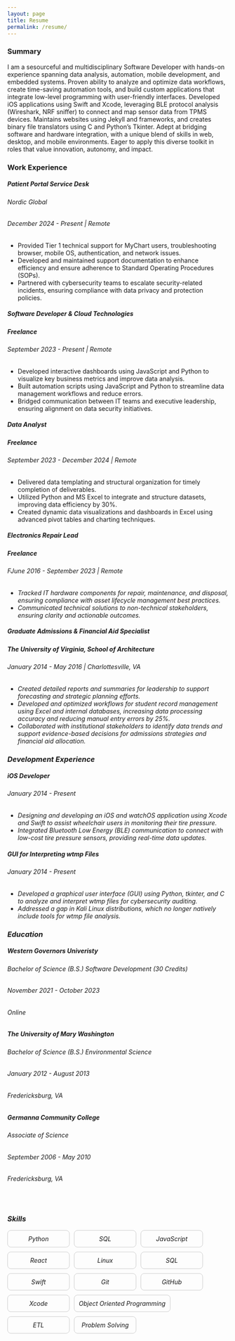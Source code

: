```yaml
---
layout: page
title: Resume
permalink: /resume/
---
```


### Summary

I am a sesourceful and multidisciplinary Software Developer with hands-on experience spanning data analysis, automation, mobile development, and embedded systems. Proven ability to analyze and optimize data workflows, create time-saving automation tools, and build custom applications that integrate low-level programming with user-friendly interfaces. Developed iOS applications using Swift and Xcode, leveraging BLE protocol analysis (Wireshark, NRF sniffer) to connect and map sensor data from TPMS devices. Maintains websites using Jekyll and frameworks, and creates binary file translators using C and Python’s Tkinter. Adept at bridging software and hardware integration, with a unique blend of skills in web, desktop, and mobile environments. Eager to apply this diverse toolkit in roles that value innovation, autonomy, and impact.

### Work Experience

##### Patient Portal Service Desk
###### Nordic Global
###### <em><time datetime="2024-12">December 2024</time> - Present | Remote</em>
<ul>
    <li>Provided Tier 1 technical support for MyChart users, troubleshooting browser, mobile OS, authentication, and network issues.</li>
    <li>Developed and maintained support documentation to enhance efficiency and ensure adherence to Standard Operating Procedures (SOPs).</li>
    <li>Partnered with cybersecurity teams to escalate security-related incidents, ensuring compliance with data privacy and protection policies.</li>
</ul>

##### Software Developer & Cloud Technologies
##### Freelance
###### <em><time datetime="2023-09">September 2023</time> - Present | Remote</em>

<ul>
    <li>Developed interactive dashboards using JavaScript and Python to visualize key business metrics and improve data analysis.</li>
    <li>Built automation scripts using JavaScript and Python to streamline data management workflows and reduce errors.</li>
    <li>Bridged communication between IT teams and executive leadership, ensuring alignment on data security initiatives.</li>
</ul>

##### Data Analyst
##### Freelance
###### <em><time datetime="2023-09">September 2023</time> - <time datetime="2024-12">December 2024</time> | Remote</em>
<ul>
    <li>Delivered data templating and structural organization for timely completion of deliverables.</li>
    <li>Utilized Python and MS Excel to integrate and structure datasets, improving data efficiency by 30%.</li>
    <li>Created dynamic data visualizations and dashboards in Excel using advanced pivot tables and charting techniques.</li>
</ul>

##### Electronics Repair Lead  
##### Freelance
###### <em>F<time datetime="2016-06">June 2016</time> - <time datetime="2023-09">September 2023</time> | Remote<em>                                                              
<ul>
    <li>Tracked IT hardware components for repair, maintenance, and disposal, ensuring compliance with asset lifecycle management best practices.</li>
    <li>Communicated technical solutions to non-technical stakeholders, ensuring clarity and actionable outcomes.</li>
</ul>

##### Graduate Admissions & Financial Aid Specialist   
##### The University of Virginia, School of Architecture
###### <em><time datetime="2014-01">January 2014</time> - <time datetime="2016-05">May 2016</time> | Charlottesville, VA<em>    
<ul>
    <li>Created detailed reports and summaries for leadership to support forecasting and strategic planning efforts.</li>
    <li>Developed and optimized workflows for student record management using Excel and internal databases, increasing data processing accuracy and reducing manual entry errors by 25%.</li>
    <li>Collaborated with institutional stakeholders to identify data trends and support evidence-based decisions for admissions strategies and financial aid allocation.</li>
</ul> 

### Development Experience
##### iOS Developer 
###### <em><time datetime="2023-09">January 2014</time> - Present
<ul>
    <li>Designing and developing an iOS and watchOS application using Xcode and Swift to assist wheelchair users in monitoring their tire pressure.</li>
    <li>Integrated Bluetooth Low Energy (BLE) communication to connect with low-cost tire pressure sensors, providing real-time data updates.</li>
</ul> 

##### GUI for Interpreting wtmp Files
###### <em><time datetime="2025-02">January 2014</time> - Present
<ul>
    <li>Developed a graphical user interface (GUI) using Python, tkinter, and C to analyze and interpret wtmp files for cybersecurity auditing. </li>
    <li>Addressed a gap in Kali Linux distributions, which no longer natively include tools for wtmp file analysis.</li>
</ul> 

### Education


##### Western Governors Univeristy
###### Bachelor of Science (B.S.) Software Development (30 Credits)
###### <em><time datetime="2021-11">November 2021</time> - <time datetime="2023-10">October 2023</time>
###### <em>Online</em>

##### The University of Mary Washington
###### Bachelor of Science (B.S.) Environmental Science
###### <em><time datetime="2012-01">January 2012</time> - <time datetime="2013-08">August 2013</time>
###### <em>Fredericksburg, VA</em>

##### Germanna Community College
###### Associate of Science
###### <em><time datetime="2006-09">September 2006</time> - <time datetime="2010-05">May 2010</time>
###### <em>Fredericksburg, VA</em>

<br>

### Skills

<div style="display: flex; flex-wrap: wrap; gap: 10px;">

  <div style="border: 1px solid #ccc; border-radius: 8px; padding: 10px; min-width: 120px; text-align: center;">
    Python
  </div>

  <div style="border: 1px solid #ccc; border-radius: 8px; padding: 10px; min-width: 120px; text-align: center;">
    SQL
  </div>

  <div style="border: 1px solid #ccc; border-radius: 8px; padding: 10px; min-width: 120px; text-align: center;">
    JavaScript
  </div>

 <div style="border: 1px solid #ccc; border-radius: 8px; padding: 10px;  min-width: 120px; text-align: center;">
    React
 </div>

  <div style="border: 1px solid #ccc; border-radius: 8px; padding: 10px; min-width: 120px; text-align: center;">
    Linux
  </div>

 <div style="border: 1px solid #ccc; border-radius: 8px; padding: 10px; min-width: 120px; text-align: center;">
    SQL
 </div>

 <div style="border: 1px solid #ccc; border-radius: 8px; padding: 10px; min-width: 120px; text-align: center;">
    Swift
 </div>

 <div style="border: 1px solid #ccc; border-radius: 8px; padding: 10px; min-width: 120px; text-align: center;">
    Git
 </div>

 <div style="border: 1px solid #ccc; border-radius: 8px; padding: 10px; min-width: 120px; text-align: center;">
    GitHub
 </div>

 <div style="border: 1px solid #ccc; border-radius: 8px; padding: 10px; min-width: 120px; text-align: center;">
    Xcode
 </div>

  <div style="border: 1px solid #ccc; border-radius: 8px; padding: 10px; min-width: 120px; text-align: center;">
    Object Oriented Programming
 </div>

 <div style="border: 1px solid #ccc; border-radius: 8px; padding: 10px; min-width: 120px; text-align: center;">
    ETL
 </div>

  <div style="border: 1px solid #ccc; border-radius: 8px; padding: 10px; min-width: 120px; text-align: center;">
    Problem Solving
 </div>

</div>
